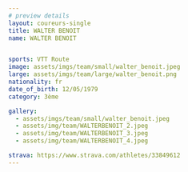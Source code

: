 ```yaml
---
# preview details
layout: coureurs-single
title: WALTER BENOIT
name: WALTER BENOIT


sports: VTT Route
image: assets/imgs/team/small/walter_benoit.jpeg
large: assets/imgs/team/large/walter_benoit.png
nationality: fr
date_of_birth: 12/05/1979
category: 3ème

gallery:
  - assets/imgs/team/small/walter_benoit.jpeg
  - assets/img/team/WALTERBENOIT_2.jpeg
  - assets/img/team/WALTERBENOIT_3.jpeg
  - assets/img/team/WALTERBENOIT_4.jpeg

strava: https://www.strava.com/athletes/33849612
---
```

